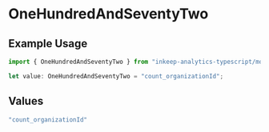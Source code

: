 # OneHundredAndSeventyTwo

## Example Usage

```typescript
import { OneHundredAndSeventyTwo } from "inkeep-analytics-typescript/models/operations";

let value: OneHundredAndSeventyTwo = "count_organizationId";
```

## Values

```typescript
"count_organizationId"
```